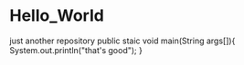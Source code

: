 # Hello_World
just another repository
public staic void main(String args[]){
  System.out.println("that's good");
}
